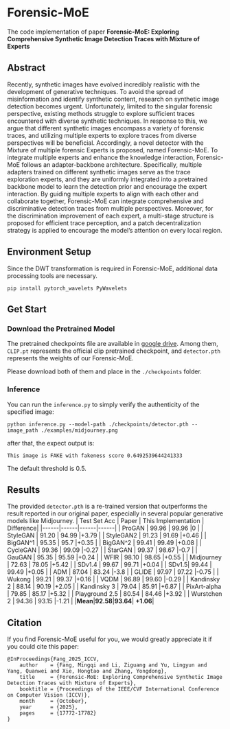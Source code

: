 # Forensic-MoE
The code implementation of paper **Forensic-MoE: Exploring Comprehensive Synthetic Image Detection Traces with Mixture of Experts**
## Abstract
Recently, synthetic images have evolved incredibly realistic with the development of generative techniques. To avoid the spread of misinformation and identify synthetic content, research on synthetic image detection becomes urgent. Unfortunately, limited to the singular forensic perspective, existing methods struggle to explore sufficient traces encountered with diverse synthetic techniques. In response to this, we argue that different synthetic images encompass a variety of forensic traces, and utilizing multiple experts to explore traces from diverse perspectives will be beneficial. Accordingly, a novel detector with the Mixture of multiple forensic Experts is proposed, named Forensic-MoE. To integrate multiple experts and enhance the knowledge interaction, Forensic-MoE follows an adapter-backbone architecture. Specifically, multiple adapters trained on different synthetic images serve as the trace exploration experts, and they are uniformly integrated into a pretrained backbone model to learn the detection prior and encourage the expert interaction. By guiding multiple experts to align with each other and collaborate together, Forensic-MoE can integrate comprehensive and discriminative detection traces from multiple perspectives. Moreover, for the discrimination improvement of each expert, a multi-stage structure is proposed for efficient trace perception, and a patch decentralization strategy is applied to encourage the model’s attention on every local region.

## Environment Setup
Since the DWT transformation is required in Forensic-MoE, additional data processing tools are necessary.
```down-python
pip install pytorch_wavelets PyWavelets
```

## Get Start

### Download the Pretrained Model
The pretrained checkpoints file are available in [google drive](https://drive.google.com/drive/folders/1DAgT2XgUIERMTPI6YejC0bbP8ZIgk0lr?usp=sharing). Among them, `CLIP.pt` represents the official clip pretrained checkpoint, and `detector.pth` represents the weights of our Forensic-MoE.

Please download both of them and place in the `./checkpoints` folder.

### Inference
You can run the `inference.py` to simply verify the authenticity of the specified image:

```down-python
python inference.py --model-path ./checkpoints/detector.pth --image_path ./examples/midjourney.png
```

after that, the expect output is:

```down-python
This image is FAKE with fakeness score 0.6492539644241333
```

The default threshold is 0.5.

## Results
The provided `detector.pth` is a re-trained version that outperforms the result reported in our original paper, especially in several popular generative models like Midjourney.
| Test Set Acc  | Paper  | This Implementation  | Difference|
|------|------|------|------|
| ProGAN | 99.96 | 99.96 |0 |
| StyleGAN | 91.20 | 94.99 |+3.79 |
| StyleGAN2 | 91.23 | 91.69 |+0.46 |
| BigGAN^1 | 95.35 | 95.7 |+0.35 |
| BigGAN^2 | 99.41 | 99.49 |+0.08 |
| CycleGAN | 99.36 | 99.09 |-0.27 |
| StarGAN | 99.37 | 98.67 |-0.7 |
| GauGAN | 95.35 | 95.59 |+0.24 |
| WFIR | 98.10 | 98.65 |+0.55 |
| Midjourney | 72.63 | 78.05 |+5.42 |
| SDv1.4 | 99.67 | 99.71 |+0.04 |
| SDv1.5| 99.44 | 99.49 |+0.05 |
| ADM | 87.04 | 83.24 |-3.8 |
| GLIDE | 97.97 | 97.22 |-0.75 |
| Wukong | 99.21 | 99.37 |+0.16 |
| VQDM | 96.89 | 99.60 |-0.29 |
| Kandinsky 2 | 88.14 | 90.19 |+2.05 |
| Kandinsky 3 | 79.04 | 85.91 |+6.87 |
| PixArt-alpha | 79.85 | 85.17 |+5.32 |
| Playground 2.5 | 80.54 | 84.46 |+3.92 |
| Wurstchen 2 | 94.36 | 93.15 |-1.21 |
|**Mean**|**92.58**|**93.64**| **+1.06**|

## Citation
If you find Forensic-MoE useful for you, we would greatly appreciate it if you could cite this paper:
```down-python
@InProceedings{Fang_2025_ICCV,
    author    = {Fang, Mingqi and Li, Ziguang and Yu, Lingyun and Yang, Quanwei and Xie, Hongtao and Zhang, Yongdong},
    title     = {Forensic-MoE: Exploring Comprehensive Synthetic Image Detection Traces with Mixture of Experts},
    booktitle = {Proceedings of the IEEE/CVF International Conference on Computer Vision (ICCV)},
    month     = {October},
    year      = {2025},
    pages     = {17772-17782}
}
```

